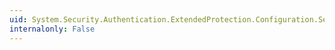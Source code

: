 ```yaml
---
uid: System.Security.Authentication.ExtendedProtection.Configuration.ServiceNameElement.Name
internalonly: False
---
```

